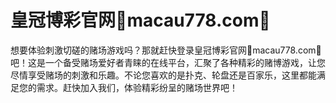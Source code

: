 # 皇冠博彩官网💯macau778.com💯

想要体验刺激切磋的赌场游戏吗？那就赶快登录皇冠博彩官网💯macau778.com💯吧！这是一个备受赌场爱好者青睐的在线平台，汇聚了各种精彩的赌博游戏，让您尽情享受赌场的刺激和乐趣。不论您喜欢的是扑克、轮盘还是百家乐，这里都能满足您的需求。赶快加入我们，体验精彩纷呈的赌场世界吧！
